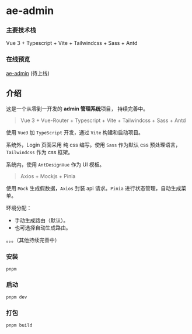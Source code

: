 # ae-admin

### 主要技术栈

Vue 3 + Typescript + Vite + Tailwindcss + Sass + Antd

### 在线预览

[ae-admin](https://) (待上线)

## 介绍

这是一个从零到一开发的 **admin 管理系统**项目， 持续完善中。

> Vue 3 + Vue-Router + Typescript + Vite + Tailwindcss + Sass + Antd

使用 `Vue3` 加 `TypeScript` 开发，通过 `Vite` 构建和启动项目。

系统外，Login 页面采用 纯 css 编写。使用 `Sass` 作为默认 css 预处理语言，`Tailwindcss` 作为 css 框架。

系统内，使用 `AntDesignVue` 作为 UI 模板。

> Axios + Mockjs + Pinia

使用 `Mock` 生成假数据，`Axios` 封装 api 请求。`Pinia` 进行状态管理，自动生成菜单。

环境分配：

- 手动生成路由（默认）。
- 也可选择自动生成路由。

。。。（其他持续完善中）

### 安装

```shell
pnpm
```

### 启动

```shell
pnpm dev
```

### 打包

```shell
pnpm build
```
